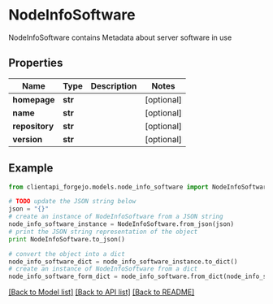 # NodeInfoSoftware

NodeInfoSoftware contains Metadata about server software in use

## Properties
Name | Type | Description | Notes
------------ | ------------- | ------------- | -------------
**homepage** | **str** |  | [optional] 
**name** | **str** |  | [optional] 
**repository** | **str** |  | [optional] 
**version** | **str** |  | [optional] 

## Example

```python
from clientapi_forgejo.models.node_info_software import NodeInfoSoftware

# TODO update the JSON string below
json = "{}"
# create an instance of NodeInfoSoftware from a JSON string
node_info_software_instance = NodeInfoSoftware.from_json(json)
# print the JSON string representation of the object
print NodeInfoSoftware.to_json()

# convert the object into a dict
node_info_software_dict = node_info_software_instance.to_dict()
# create an instance of NodeInfoSoftware from a dict
node_info_software_form_dict = node_info_software.from_dict(node_info_software_dict)
```
[[Back to Model list]](../README.md#documentation-for-models) [[Back to API list]](../README.md#documentation-for-api-endpoints) [[Back to README]](../README.md)


